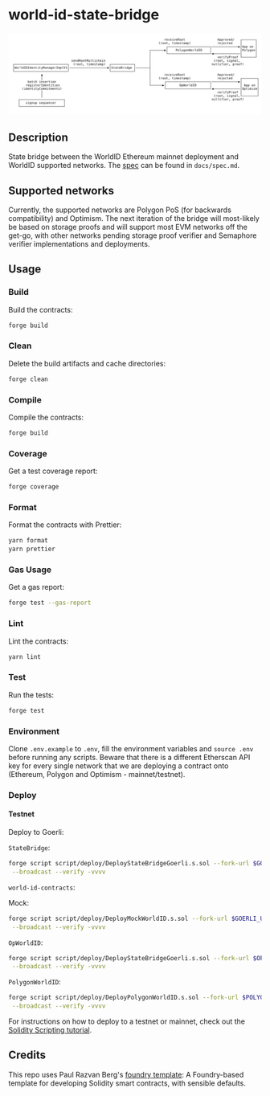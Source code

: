 # world-id-state-bridge

![spec](./docs/state-bridge.svg)

## Description


State bridge between the WorldID Ethereum mainnet deployment and WorldID supported networks. The [spec](./docs/spec.md) can be found in `docs/spec.md`.

## Supported networks

Currently, the supported networks are Polygon PoS (for backwards compatibility) and Optimism. The next iteration of the bridge will most-likely be based on storage proofs and will support most EVM networks off the get-go, with other networks pending storage proof verifier and Semaphore verifier implementations and deployments.

## Usage

### Build

Build the contracts:

```sh
forge build
```

### Clean

Delete the build artifacts and cache directories:

```sh
forge clean
```

### Compile

Compile the contracts:

```sh
forge build
```

### Coverage

Get a test coverage report:

```sh
forge coverage
```

### Format

Format the contracts with Prettier:

```sh
yarn format
yarn prettier
```

### Gas Usage

Get a gas report:

```sh
forge test --gas-report
```

### Lint

Lint the contracts:

```sh
yarn lint
```

### Test

Run the tests:

```sh
forge test
```

### Environment

Clone `.env.example` to `.env`, fill the environment variables and `source .env` before running any scripts. Beware that there is a different
Etherscan API key for every single network that we are deploying a contract onto (Ethereum, Polygon and Optimism - mainnet/testnet).

### Deploy

#### Testnet

Deploy to Goerli:

`StateBridge`:

```sh
forge script script/deploy/DeployStateBridgeGoerli.s.sol --fork-url $GOERLI_URL \
 --broadcast --verify -vvvv
```

`world-id-contracts`:

Mock:

```sh
forge script script/deploy/DeployMockWorldID.s.sol --fork-url $GOERLI_URL \
 --broadcast --verify -vvvv
```

`OpWorldID`:

```sh
forge script script/deploy/DeployStateBridgeGoerli.s.sol --fork-url $OP_GOERLI_URL \
 --broadcast --verify -vvvv
```

`PolygonWorldID`:

```sh
forge script script/deploy/DeployPolygonWorldID.s.sol --fork-url $POLYGON_MUMBAI_URL \
 --broadcast --verify -vvvv
```

For instructions on how to deploy to a testnet or mainnet, check out the
[Solidity Scripting tutorial](https://book.getfoundry.sh/tutorials/solidity-scripting.html).



## Credits

This repo uses Paul Razvan Berg's [foundry template](https://github.com/paulrberg/foundry-template/): A Foundry-based template for developing Solidity smart contracts, with sensible defaults.
